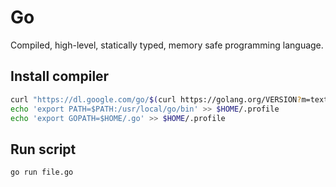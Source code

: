 # Go

Compiled, high-level, statically typed, memory safe programming language. 


## Install compiler

```bash
curl "https://dl.google.com/go/$(curl https://golang.org/VERSION?m=text).linux-amd64.tar.gz" -f | sudo tar -C /usr/local -xz
echo 'export PATH=$PATH:/usr/local/go/bin' >> $HOME/.profile
echo 'export GOPATH=$HOME/.go' >> $HOME/.profile

```

## Run script

```bash
go run file.go
```